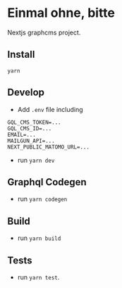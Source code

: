 # Einmal ohne, bitte

Nextjs graphcms project.

## Install

`yarn`

## Develop

- Add `.env` file including

```
GQL_CMS_TOKEN=...
GQL_CMS_ID=...
EMAIL=...
MAILGUN_API=...
NEXT_PUBLIC_MATOMO_URL=...
```

- run `yarn dev`

## Graphql Codegen

- run `yarn codegen`

## Build

- run `yarn build`

## Tests

- run `yarn test`.
